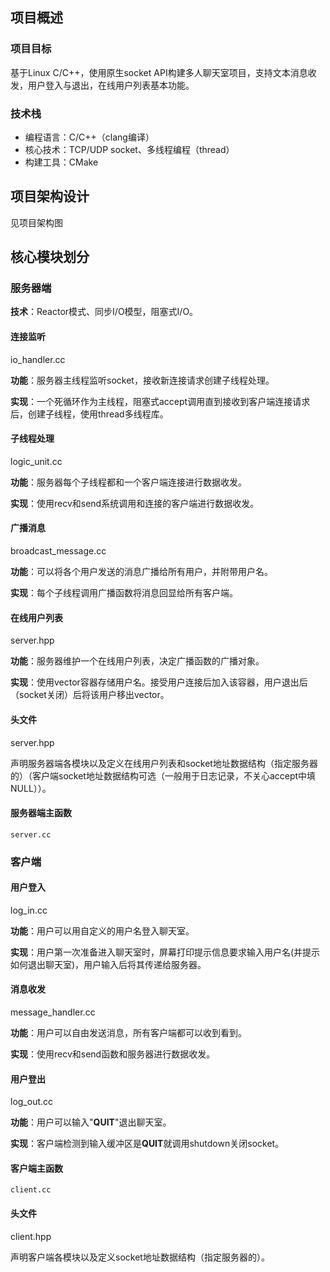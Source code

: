 ## 项目概述

### 项目目标

基于Linux C/C++，使用原生socket API构建多人聊天室项目，支持文本消息收发，用户登入与退出，在线用户列表基本功能。

### 技术栈

- 编程语言：C/C++（clang编译）
- 核心技术：TCP/UDP socket、多线程编程（thread）
- 构建工具：CMake

## 项目架构设计

见项目架构图

## 核心模块划分

### 服务器端

**技术**：Reactor模式、同步I/O模型，阻塞式I/O。

#### 连接监听

io_handler.cc

**功能**：服务器主线程监听socket，接收新连接请求创建子线程处理。

**实现**：一个死循环作为主线程，阻塞式accept调用直到接收到客户端连接请求后，创建子线程，使用thread多线程库。

#### 子线程处理

logic_unit.cc

**功能**：服务器每个子线程都和一个客户端连接进行数据收发。

**实现**：使用recv和send系统调用和连接的客户端进行数据收发。

#### 广播消息

broadcast_message.cc

**功能**：可以将各个用户发送的消息广播给所有用户，并附带用户名。

**实现**：每个子线程调用广播函数将消息回显给所有客户端。

#### 在线用户列表

server.hpp

**功能**：服务器维护一个在线用户列表，决定广播函数的广播对象。

**实现**：使用vector容器存储用户名。接受用户连接后加入该容器，用户退出后（socket关闭）后将该用户移出vector。

#### 头文件

server.hpp

声明服务器端各模块以及定义在线用户列表和socket地址数据结构（指定服务器的）（客户端socket地址数据结构可选（一般用于日志记录，不关心accept中填NULL））。

#### 服务器端主函数
```
server.cc
```
### 客户端

#### 用户登入

log_in.cc

**功能**：用户可以用自定义的用户名登入聊天室。

**实现**：用户第一次准备进入聊天室时，屏幕打印提示信息要求输入用户名(并提示如何退出聊天室)，用户输入后将其传递给服务器。

#### 消息收发

message_handler.cc

**功能**：用户可以自由发送消息，所有客户端都可以收到看到。

**实现**：使用recv和send函数和服务器进行数据收发。

#### 用户登出

log_out.cc

**功能**：用户可以输入"**QUIT**"退出聊天室。

**实现**：客户端检测到输入缓冲区是**QUIT**就调用shutdown关闭socket。

#### 客户端主函数
```
client.cc
```
#### 头文件

client.hpp

声明客户端各模块以及定义socket地址数据结构（指定服务器的）。